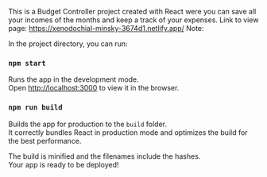 This is a Budget Controller project created with React were you can save all your incomes of the months and keep a track of your expenses.
Link to view page: https://xenodochial-minsky-3674d1.netlify.app/
Note:

In the project directory, you can run:

### `npm start`

Runs the app in the development mode.<br />
Open [http://localhost:3000](http://localhost:3000) to view it in the browser.

### `npm run build`

Builds the app for production to the `build` folder.<br />
It correctly bundles React in production mode and optimizes the build for the best performance.

The build is minified and the filenames include the hashes.<br />
Your app is ready to be deployed!
